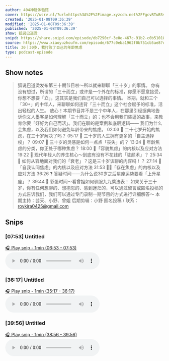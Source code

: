 ```yaml
---
author: 404神隐体验馆
cover: https://wsrv.nl/?url=https%3A%2F%2Fimage.xyzcdn.net%2FFgcvRTuBSvcaed0fE05NJfm7RElV.jpg&w=200&h=200
created: '2025-01-08T09:36:39'
modified: '2025-01-08T09:36:39'
published: '2025-01-08T09:36:39'
show: 狐说巴道烫
snipd: https://share.snipd.com/episode/db7290cf-3e0e-467c-91b2-c0b510187c1e
source: https://www.xiaoyuzhoufm.com/episode/677c0eba1962f0b751cb5ae8?utm_source=rss
title: 30｜30岁，我打败了自己的年龄焦虑
type: podcast-episode
---
```



## Show notes
> 狐说巴道烫发布第三十期节目啦～所以就来聊聊「三十岁」的事情。
> 你有没有想过，所谓的「三十而立」或许是一个外在的标准，你愿不愿意接受，你想不想要「立」，这其实是我们自己可以选择的事情。 本期，就和三个「30+」的中年人，来聊聊如何违背「三十而立」这个社会赋予的标准，活出轻松的人生。
> 放心！本期节目并不是三个中年人，在那里引经据典地告诉你文人墨客是如何理解「三十而立」的；也不会用我们装逼的故事，来教育你要「好好为自己而活」。我们在聊的是案例和底层逻辑—— 我们为什么会焦虑，以及我们如何避免年龄带来的焦虑。 
> 02:03 🎂 二十七岁开始的焦虑，在三十岁解决了吗？
> 05:17 🎂 三十岁的人生拥有更多的「自主选择权」？
> 09:07 🎂 三十岁的灵感是如何一点点「丧失」的？
> 13:24 🤕 年龄焦虑的分类，你正处于哪种焦虑？
> 18:00 🥀「容貌焦虑」的内核以及应对方法
> 19:22 🌹 现代年轻人的养生核心～到底有没有不花钱的「驻颜术」？  25:34 🥀 如何从容地面对我们的「衰老」？这是三十岁该聊的内容吗！？  27:14 🫠「自我认同焦虑」的内核以及应对方法
> 31:53 😶‍🌫️「存在焦虑」的内核以及应对方法
> 36:26 ❓ 答疑时间——为什么说30岁之后星座运势要看「上升星座」？
> 39:44 🎉 彩蛋时间～看曾姐如何驯服九九乘法表！
> 如果关于三十岁，你有任何想聊的、想抱怨的、感到迷茫的，可以通过留言或匿名投稿的方式告诉我们，我们可以通过专门录制一期节目的方式进行详细解答～
> 本期主持：芸天、小野、曾姐 后期剪辑：小野  匿名投稿 / 联系：roykira0425@gmail.com

## Snips
### [07:53] Untitled
[🎧 Play snip - 1min️ (06:53 - 07:53)](https://share.snipd.com/snip/b57a89f9-4225-4ac2-90e3-f952ff1ef1e5)
<audio controls> <source src="https://dts-api.xiaoyuzhoufm.com/track/674fee29182d70c0f9b0ed92/677c0eba1962f0b751cb5ae8/media.xyzcdn.net/lhE4MZarVeHrCJmNqmOWQyRLps6i.m4a#t=06:53,07:53"> </audio>
### [36:17] Untitled
[🎧 Play snip - 1min️ (35:17 - 36:17)](https://share.snipd.com/snip/0e07927a-454b-4e4c-875b-5eb49020a843)
<audio controls> <source src="https://dts-api.xiaoyuzhoufm.com/track/674fee29182d70c0f9b0ed92/677c0eba1962f0b751cb5ae8/media.xyzcdn.net/lhE4MZarVeHrCJmNqmOWQyRLps6i.m4a#t=35:17,36:17"> </audio>
### [39:56] Untitled
[🎧 Play snip - 1min️ (38:56 - 39:56)](https://share.snipd.com/snip/2cd20127-f817-4c6e-9ecd-c5270eefa9d4)
<audio controls> <source src="https://dts-api.xiaoyuzhoufm.com/track/674fee29182d70c0f9b0ed92/677c0eba1962f0b751cb5ae8/media.xyzcdn.net/lhE4MZarVeHrCJmNqmOWQyRLps6i.m4a#t=38:56,39:56"> </audio>
